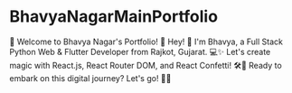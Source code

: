 # BhavyaNagarMainPortfolio
🌟 Welcome to Bhavya Nagar's Portfolio! 🚀  Hey! 👋 I'm Bhavya, a Full Stack Python Web &amp; Flutter Developer from Rajkot, Gujarat. 💻✨ Let's create magic with React.js, React Router DOM, and React Confetti! 🛠️💫 Ready to embark on this digital journey? Let's go! 🌟🚀

